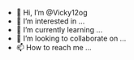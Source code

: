 - 👋 Hi, I’m @Vicky12og
- 👀 I’m interested in ...
- 🌱 I’m currently learning ...
- 💞️ I’m looking to collaborate on ...
- 📫 How to reach me ...

<!---
Vicky12og/Vicky12og is a ✨ special ✨ repository because its `README.md` (this file) appears on your GitHub profile.
You can click the Preview link to take a look at your changes.
--->
